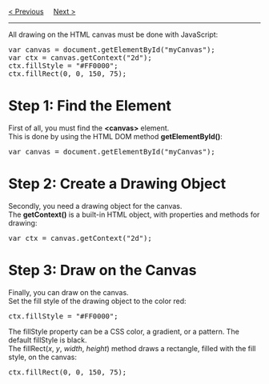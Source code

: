 <a href="/HTML/Graphics/Canvas/Main.md">&lt; Previous</a>
&nbsp;&nbsp;&nbsp;
<a href="/HTML/Graphics/Canvas/Coords.md">Next &gt;</a>
<hr>
All drawing on the HTML canvas must be done with JavaScript:
<pre>
var canvas = document.getElementById("myCanvas");
var ctx = canvas.getContext("2d");
ctx.fillStyle = "#FF0000";
ctx.fillRect(0, 0, 150, 75);
</pre>
<h1>Step 1: Find the Element</h1>
First of all, you must find the <b>&lt;canvas&gt;</b> element.
<br>
This is done by using the HTML DOM method <b>getElementById()</b>:
<pre>var canvas = document.getElementById("myCanvas");</pre>
<h1>Step 2: Create a Drawing Object</h1>
Secondly, you need a drawing object for the canvas.
<br>
The <b>getContext()</b> is a built-in HTML object, with properties and methods for drawing:
<pre>var ctx = canvas.getContext("2d");</pre>
<h1>Step 3: Draw on the Canvas</h1>
Finally, you can draw on the canvas.
<br>
Set the fill style of the drawing object to the color red:
<pre>ctx.fillStyle = "#FF0000";</pre>
The fillStyle property can be a CSS color, a gradient, or a pattern. The default fillStyle is black.
<br>
The fillRect(<i>x</i>, <i>y</i>, <i>width</i>, <i>height</i>) method draws a rectangle, filled with the fill style, on the canvas:
<pre>ctx.fillRect(0, 0, 150, 75);</pre>
